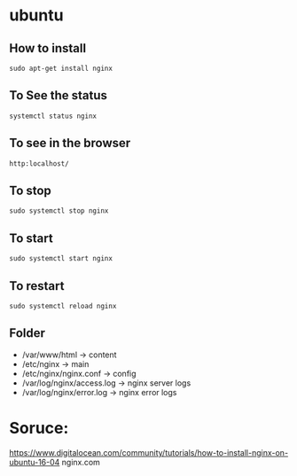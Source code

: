 # ubuntu

## How to install 
`sudo apt-get install nginx`

## To See the status 
`systemctl status nginx`

## To see in the browser 
`http:localhost/`

## To stop 
`sudo systemctl stop nginx`

## To start 
`sudo systemctl start nginx`

## To restart 
`sudo systemctl reload nginx`

## Folder 
* /var/www/html -> content
* /etc/nginx -> main 
* /etc/nginx/nginx.conf -> config
* /var/log/nginx/access.log -> nginx server logs
* /var/log/nginx/error.log -> nginx error logs

# Soruce:
https://www.digitalocean.com/community/tutorials/how-to-install-nginx-on-ubuntu-16-04
nginx.com
